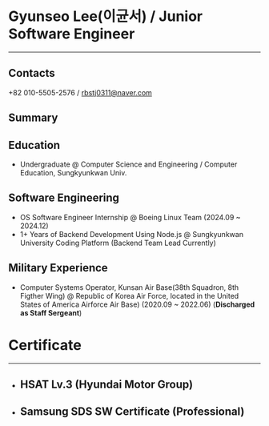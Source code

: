 # Gyunseo Lee(이균서) / Junior Software Engineer

---

## **Contacts** 

\+82 010-5505-2576 / [rbstj0311@naver.com](mailto:rbstj0311@naver.com) 

## **Summary** 

##   **Education**

* Undergraduate @ Computer Science and Engineering / Computer Education, Sungkyunkwan Univ.

##   **Software Engineering**

* OS Software Engineer Internship @ Boeing Linux Team (2024.09 \~ 2024.12)  
* 1+ Years of Backend Development Using Node.js @ Sungkyunkwan University Coding Platform (Backend Team Lead Currently)

##   **Military Experience**

* Computer Systems Operator, Kunsan Air Base(38th Squadron, 8th Figther Wing) @ Republic of Korea Air Force, located in the United States of America Airforce Air Base) (2020.09 \~ 2022.06) (**Discharged as Staff Sergeant**)



# Certificate

---

* ## **HSAT Lv.3 (Hyundai Motor Group)** 

* ## **Samsung SDS SW Certificate (Professional)** 
